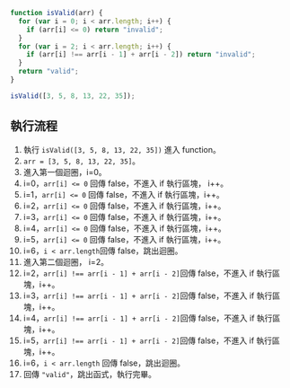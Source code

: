 ```js
function isValid(arr) {
  for (var i = 0; i < arr.length; i++) {
    if (arr[i] <= 0) return "invalid";
  }
  for (var i = 2; i < arr.length; i++) {
    if (arr[i] !== arr[i - 1] + arr[i - 2]) return "invalid";
  }
  return "valid";
}

isValid([3, 5, 8, 13, 22, 35]);
```

## 執行流程

1. 執行 `isValid([3, 5, 8, 13, 22, 35])` 進入 function。
2. `arr = [3, 5, 8, 13, 22, 35]`。
3. 進入第一個迴圈，i=0。
4. i=0，`arr[i] <= 0` 回傳 false，不進入 if 執行區塊， i++。
5. i=1，`arr[i] <= 0` 回傳 false，不進入 if 執行區塊，i++。
6. i=2，`arr[i] <= 0` 回傳 false，不進入 if 執行區塊，i++。
7. i=3，`arr[i] <= 0` 回傳 false，不進入 if 執行區塊，i++。
8. i=4，`arr[i] <= 0` 回傳 false，不進入 if 執行區塊，i++。
9. i=5，`arr[i] <= 0` 回傳 false，不進入 if 執行區塊，i++。
10. i=6，`i < arr.length`回傳 false，跳出迴圈。
11. 進入第二個迴圈， i=2。
12. i=2，`arr[i] !== arr[i - 1] + arr[i - 2]`回傳 false，不進入 if 執行區塊，i++。
13. i=3，`arr[i] !== arr[i - 1] + arr[i - 2]`回傳 false，不進入 if 執行區塊，i++。
14. i=4，`arr[i] !== arr[i - 1] + arr[i - 2]`回傳 false，不進入 if 執行區塊，i++。
15. i=5，`arr[i] !== arr[i - 1] + arr[i - 2]`回傳 false，不進入 if 執行區塊，i++。
16. i=6，`i < arr.length` 回傳 false，跳出迴圈。
17. 回傳 `"valid"`，跳出函式，執行完畢。

